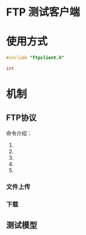# FTP 测试客户端

# 使用方式

```c
#include "ftpclient.h"

int 

```

# 机制

## FTP协议

命令介绍：

1. 
2. 
3. 
4. 
5. 

### 文件上传

### 下载

## 测试模型
